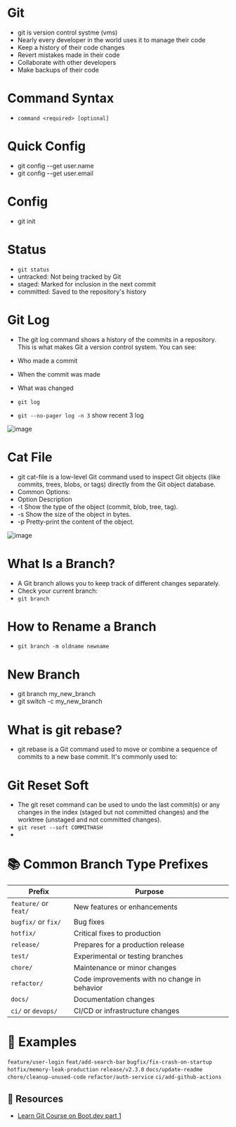 
# Git
- git is version control systme (vms)
-  Nearly every developer in the world uses it to manage their code
- Keep a history of their code changes
- Revert mistakes made in their code
- Collaborate with other developers
- Make backups of their code 

# Command Syntax
- `command <required> [optional]`

# Quick Config
- git config --get user.name
- git config --get user.email

# Config
- git init

# Status

- `git status`
- untracked: Not being tracked by Git
- staged: Marked for inclusion in the next commit
- committed: Saved to the repository's history

# Git Log

- The git log command shows a history of the commits in a repository. This is what makes Git a version control system. You can see:

- Who made a commit
- When the commit was made
- What was changed
- `git log`
- `git --no-pager log -n 3` show recent 3 log

![image](https://github.com/user-attachments/assets/f15a9c51-a33c-4186-808c-bcb155abc3a3)


# Cat File
- git cat-file is a low-level Git command used to inspect Git objects (like commits, trees, blobs, or tags) directly from the Git object database.
-  Common Options:
- Option	Description
- -t	Show the type of the object (commit, blob, tree, tag).
- -s	Show the size of the object in bytes.
- -p	Pretty-print the content of the object.

![image](https://github.com/user-attachments/assets/5d04f734-370e-4261-82d4-dbecfce61ebf)

# What Is a Branch?

- A Git branch allows you to keep track of different changes separately.
- Check your current branch:
- `git branch`

# How to Rename a Branch
- `git branch -m oldname newname`

# New Branch
- git branch my_new_branch
- git switch -c my_new_branch

# What is git rebase?

- git rebase is a Git command used to move or combine a sequence of commits to a new base commit. It's commonly used to:

# Git Reset Soft

- The git reset command can be used to undo the last commit(s) or any changes in the index (staged but not committed changes) and the worktree (unstaged and not committed changes).
- `git reset --soft COMMITHASH`
- 





# 📚 Common Branch Type Prefixes

| Prefix                | Purpose                                      |
| --------------------- | -------------------------------------------- |
| `feature/` or `feat/` | New features or enhancements                 |
| `bugfix/` or `fix/`   | Bug fixes                                    |
| `hotfix/`             | Critical fixes to production                 |
| `release/`            | Prepares for a production release            |
| `test/`               | Experimental or testing branches             |
| `chore/`              | Maintenance or minor changes                 |
| `refactor/`           | Code improvements with no change in behavior |
| `docs/`               | Documentation changes                        |
| `ci/` or `devops/`    | CI/CD or infrastructure changes              |


# 📌 Examples

`feature/user-login`
`feat/add-search-bar`
`bugfix/fix-crash-on-startup`
`hotfix/memory-leak-production`
`release/v2.3.0`
`docs/update-readme`
`chore/cleanup-unused-code`
`refactor/auth-service`
`ci/add-github-actions`


## 📘 Resources

- [Learn Git Course on Boot.dev part 1](https://www.boot.dev/courses/learn-git)


